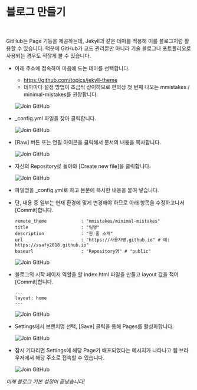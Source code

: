 # 블로그 만들기 

​               

GitHub는 Page 기능을 제공하는데, Jekyll과 같은 테마를 적용해 이를 블로그처럼 활용할 수 있습니다. 덕분에 GitHub가 코드 관리뿐만 아니라 기술 블로그나 포트폴리오로 사용되는 경우도 적잖게 볼 수 있습니다.

- 아래 주소에 접속하여 마음에 드는 테마를 선택합니다.     

  - <https://github.com/topics/jekyll-theme>
  - 테마마다 설정 방법이 조금씩 상이하므로 편의상 첫 번째 나오는 mmistakes / minimal-mistakes를 권장합니다.

  ![Join GitHub](https://ssafy2018.github.io/public/images/04-01_Select-Theme.png)

- _config.yml 파일을 찾아 클릭합니다.

  ![Join GitHub](https://ssafy2018.github.io/public/images/04-02_Select-Config-File.png)

- [Raw] 버튼 또는 연필 아이콘을 클릭해서 문서의 내용을 복사합니다.

  ![Join GitHub](https://ssafy2018.github.io/public/images/04-03_Copy-Config-File.png)

- 자신의 Repository로 돌아와 [Create new file]을 클릭합니다.

  ![Join GitHub](https://ssafy2018.github.io/public/images/03-01_Create-New-File.png)

- 파일명을 _config.yml로 하고 본문에 복사한 내용을 붙여 넣습니다.

- 단, 내용 중 일부는 현재 환경에 맞게 변경해야 하므로 아래 항목을 수정하고나서 [Commit]합니다.     

  ```
  remote_theme             : "mmistakes/minimal-mistakes"
  title                    : "팀명"
  description              : "한 줄 소개"
  url                      : "https://사용자명.github.io" # 예: https://ssafy2018.github.io"
  baseurl                  : "Repository명" # "public"
  ```

  ![Join GitHub](https://ssafy2018.github.io/public/images/04-04_Modify-Config-File.png)

- 블로그의 시작 페이지 역할을 할 index.html 파일을 만들고 layout 값을 적어 [Commit]합니다.     

  ```
  ---
  layout: home
  ---
  ```

  ![Join GitHub](https://ssafy2018.github.io/public/images/04-05_Create-Index.png)

- Settings에서 브랜치명 선택, [Save] 클릭을 통해 Pages를 활성화합니다.

  ![Join GitHub](https://ssafy2018.github.io/public/images/04-06_Set-Pages.png)

- 잠시 기다리면 Settings에 해당 Page가 배포되었다는 메시지가 나타나고 웹 브라우저에서 해당 주소로 접속할 수 있습니다.

  ![Join GitHub](https://ssafy2018.github.io/public/images/04-07_Complete-Setting.png)

*이제 블로그 기본 설정이 끝났습니다!*